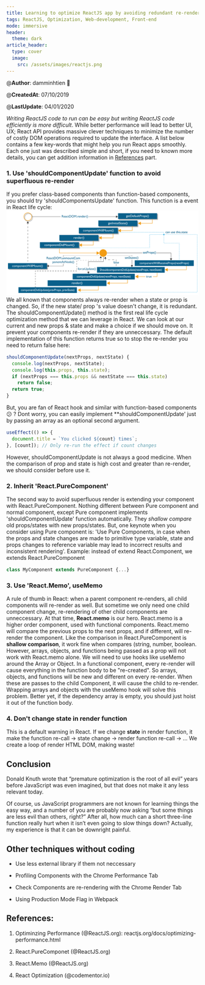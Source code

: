 ```yaml
---
title: Learning to optimize ReactJS app by avoiding redundant re-render
tags: ReactJS, Optimization, Web-development, Front-end
mode: immersive
header:
  theme: dark
article_header:
  type: cover
  image:
    src: /assets/images/reactjs.png
---
```


@**Author**: damminhtien :whale:

@**CreatedAt**: 07/10/2019

@**LastUpdate**: 04/01/2020

*Writing ReactJS code to run can be easy but writing ReactJS code efficiently is more difficult*. While better performance will lead to better UI, UX; React API provides massive clever techniques to minimize the number of costly DOM operations required to update the interface.  A list below contains a few key-words that might help you run React apps smoothly. Each one just was described simple and short, if you need to known more details, you can get addition information in [References](#references) part.

### 1. Use 'shouldComponentUpdate' function to avoid superfluous re-render
If you prefer class-based components than function-based components, you should try 'shouldComponentsUpdate' function. This function is a event in React life cycle:
![reactlifecycle](/assets/images/reactlifecycle.png)
We all known that components always re-render when a state or prop is changed. So, if the new state/ prop 's value doesn't change, it is redundant. The shouldComponentUpdate() method is the first real life cycle optimization method that we can leverage in React. We can look at our current and new props & state and make a choice if we should move on. It prevent your components re-render if they are unneccessary.
The default implementation of this function returns true so to stop the re-render you need to return false here:
```javascript
shouldComponentUpdate(nextProps, nextState) {
  console.log(nextProps, nextState);
  console.log(this.props, this.state);
  if (nextProps === this.props && nextState === this.state)
    return false;
  return true;  
}
```
But, you are fan of React hook and similar with function-based components :confused: ? Dont worry, you can easily implement **shouldComponentUpdate' just by passing an array as an optional second argument.
```javascript
useEffect(() => {
  document.title = `You clicked ${count} times`;
}, [count]); // Only re-run the effect if count changes
```
However, shouldComponentUpdate is not always a good medicine. When the comparison of prop and state is high cost and greater than re-render, we should consider before use it.
 
### 2. Inherit 'React.PureComponent'
The second way to avoid superfluous render is extending your component with React.PureComponent. Nothing different between Pure component and normal component, except Pure component implements 'shouldComponentUpdate' function automatically. They *shallow compare* old props/states with new props/states. But, one keynote when you consider using Pure component is: 'Use Pure Components, in case when the props and state changes are made to primitive type variable, state and props changes to reference variable may lead to incorrect results and inconsistent rendering'. 
Example: instead of extend React.Component, we extends React.PureComponent
```javascript
class MyComponent extends PureComponent {...}
```

### 3. Use 'React.Memo', useMemo
A rule of thumb in React: when a parent component re-renders, all child components will re-render as well. But sometime we only need one child component change, re-rendering of other child components are unneccessary. At that time, **React.memo** is our hero. React.memo is a higher order component, used with functional components. React.memo will compare the previous props to the next props, and if different, will re-render the component. Like the comparison in React.PureComponent is **shallow comparison**, it work fine when compares (string, number, boolean. However, arrays, objects, and functions being passed as a prop will not work with React.memo alone. We will need to use hooks like useMemo around the Array or Object. In a functional component, every re-render will cause everything in the function body to be "re-created". So arrays, objects, and functions will be new and different on every re-render. When these are passes to the child Component, it will cause the child to re-render. Wrapping arrays and objects with the useMemo hook will solve this problem. Better yet, if the dependency array is empty, you should just hoist it out of the function body.

### 4. Don't change **state** in **render** function
This is a default warning in React. If we change **state** in render function, it make the function re-call -> state change -> render function re-call -> ...
We create a loop of render HTML DOM, making waste!

## Conclusion
Donald Knuth wrote that “premature optimization is the root of all evil” years before JavaScript was even imagined, but that does not make it any less relevant today.

Of course, us JavaScript programmers are not known for learning things the easy way, and a number of you are probably now asking “but some things are less evil than others, right?” After all, how much can a short three-line function really hurt when it isn’t even going to slow things down? Actually, my experience is that it can be downright painful.

## Other techniques without coding
* Use less external library if them not neccessary

* Profiling Components with the Chrome Performance Tab

* Check Components are re-rendering with the Chrome Render Tab

* Using Production Mode Flag in Webpack

## References:

1. Optiminzing Performance (@ReactJS.org): reactjs.org/docs/optimizing-performance.html

2. React.PureComponet (@ReactJS.org)

3. React.Memo (@ReactJS.org)

4. React Optimization (@codementor.io)
